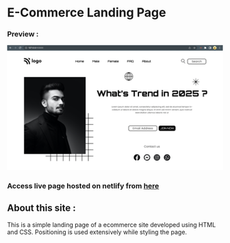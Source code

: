 # E-Commerce Landing Page

### Preview : 
![Image](https://github.com/suryauppalapati/ecommerce-landing-page/blob/main/assets/Output.png)

### Access live page hosted on netlify from [here](https://ecommerce-home-page.netlify.app/)


## About this site :
This is a simple landing page of a ecommerce site developed using HTML and CSS. Positioning is used extensively while styling the page.




